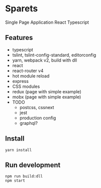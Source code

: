 # Sparets 
Single Page Application React Typescript 

## Features
- typescript
- tslint, tslint-config-standard, editorconfig
- yarn, webpack v2, build with dll
- react
- react-router v4
- hot module reload
- express
- CSS modules
- redux (page with simple example)
- mobx (page with simple example)
- TODO
    - postcss, cssnext
    - jest
    - production config
    - graphql?

## Install
`yarn install`

## Run development  
`npm run build:dll`  
`npm start`